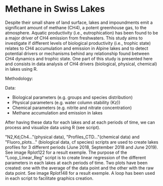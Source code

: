 # Methane in Swiss Lakes

Despite their small share of land surface, lakes and impoundments emit a significant amount of methane (CH4), a potent greenhouse gas, to the atmosphere. Aquatic productivity (i.e., eutrophication) has been found to be a major driver of CH4 emission from freshwaters. This study aims to investigate if different levels of biological productivity (i.e., trophic state) relates to CH4 accumulation and emission in Alpine lakes and to detect potential drivers or mechanisms behind any relationship found between CH4 dynamics and trophic state. One part of this study is presented here and consists in data analysis of CH4 drivers (biological, physical, chemical) in lakes using R.

Methodology:

Data:
- Biological parameters (e.g. groups and species distribution)
- Physical parameters (e.g. water column stability (Kz))
- Chemical parameters (e.g. nitrite and nitrate concentration)
- Methane accumulation and emission in lakes

After having these data for each lakes and at each periods of time, we can process and visualize data using R (see script).

"N2,Kd,Ch4..."(physical data), "Profiles_CTD..."(chemical data) and "Fluoro_plots..." (biological data, cf species) scripts are used to create lakes profiles for 3 different periods (June 2018, September 2018 and June 2019). See image Rplot122 for a result exemple.
The purpose of the "Loop_Linear_Reg" script is to create linear regression of the different parameters in each lakes at each periods of time. Two plots have been created: one with the average of the data point and the other with the raw data point. See image Rplot148 for a result exemple.
A loop has been used in each script to facilitate graphics creation.
